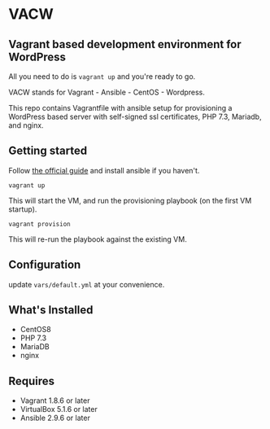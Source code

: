 # VACW
## Vagrant based development environment for WordPress

All you need to do is `vagrant up` and you're ready to go.

VACW stands for Vagrant - Ansible - CentOS - Wordpress.

This repo contains Vagrantfile with ansible setup for provisioning a WordPress based server with self-signed ssl certificates, PHP 7.3, Mariadb, and nginx.


## Getting started

Follow [the official guide](https://docs.ansible.com/ansible/latest/installation_guide/intro_installation.html) and install ansible if you haven't.

```
vagrant up
```

This will start the VM, and run the provisioning playbook (on the first VM startup).

```
vagrant provision
```

This will re-run the playbook against the existing VM.

## Configuration

update `vars/default.yml` at your convenience.

## What's Installed

* CentOS8
* PHP 7.3
* MariaDB
* nginx

## Requires

* Vagrant 1.8.6 or later
* VirtualBox 5.1.6 or later
* Ansible 2.9.6 or later
